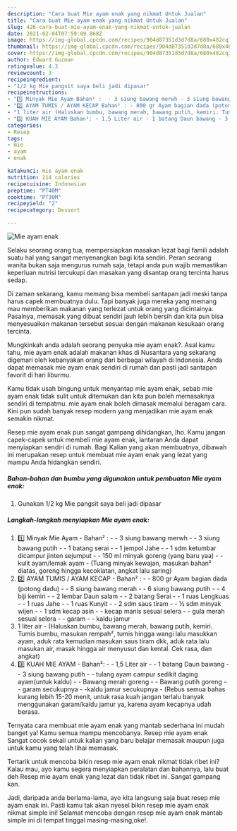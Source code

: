 ```yaml
---
description: "Cara buat Mie ayam enak yang nikmat Untuk Jualan"
title: "Cara buat Mie ayam enak yang nikmat Untuk Jualan"
slug: 426-cara-buat-mie-ayam-enak-yang-nikmat-untuk-jualan
date: 2021-02-04T07:59:09.868Z
image: https://img-global.cpcdn.com/recipes/904d87351d3d7d8a/680x482cq70/mie-ayam-enak-foto-resep-utama.jpg
thumbnail: https://img-global.cpcdn.com/recipes/904d87351d3d7d8a/680x482cq70/mie-ayam-enak-foto-resep-utama.jpg
cover: https://img-global.cpcdn.com/recipes/904d87351d3d7d8a/680x482cq70/mie-ayam-enak-foto-resep-utama.jpg
author: Edward Guzman
ratingvalue: 4.3
reviewcount: 3
recipeingredient:
- "1/2 kg Mie pangsit saya beli jadi dipasar"
recipeinstructions:
- "1️⃣ Minyak Mie Ayam Bahan² :  - 3 siung bawang merwh - 3 siung bawang putih - 1 batang serai - 1 jempol Jahe - 1 sdm ketumbar dicampur jinten sejumput - 150 ml minyak goreng (yang baru yaa) - kulit ayam/lemak ayam (Tuang minyak kewajan, masukan bahan² diatas, goreng hingga kecoklatan, angkat lalu saring)"
- "2️⃣ AYAM TUMIS / AYAM KECAP Bahan² : - 800 gr Ayam bagian dada (potong dadu) - 8 siung bawang merah - 6 siung bawang putih - 4 biji kemiri - 2 lembar Daun salam - 2 batang Serai - 1 ruas Lengkuas - 1 ruas Jahe - 1 ruas Kunyit - 2 sdm saus tiram - ½ sdm minyak wijen  - 1 sdm kecap asin - kecap manis sesuai selera - gula merah sesuai selera - garam - kaldu jamur"
- "1 liter air (Haluskan bumbu, bawang merah, bawang putih, kemiri. Tumis bumbu, masukan rempah², tumis hingga wangi lalu masukkan ayam, aduk rata kemudian masukan saus tiram dkk, aduk rata lalu masukan air, masak hingga air menyusut dan kental. Cek rasa, dan angkat)"
- "3️⃣ KUAH MIE AYAM Bahan²: - 1,5 Liter air - 1 batang Daun bawang - 3 siung bawang putih - tulang ayam campur sedikit daging ayam(untuk kaldu) - Bawang merah goreng  - Bawang putih goreng - garam secukupnya -kaldu jamur secukupnya (Rebus semua bahas kurang lebih 15-20 menit, untuk rasa kuah jangan terlalu banyak menggunakan garam/kaldu jamur ya, karena ayam kecapnya udah berasa."
categories:
- Resep
tags:
- mie
- ayam
- enak

katakunci: mie ayam enak 
nutrition: 214 calories
recipecuisine: Indonesian
preptime: "PT40M"
cooktime: "PT30M"
recipeyield: "2"
recipecategory: Dessert

---
```



![Mie ayam enak](https://img-global.cpcdn.com/recipes/904d87351d3d7d8a/680x482cq70/mie-ayam-enak-foto-resep-utama.jpg)

Selaku seorang orang tua, mempersiapkan masakan lezat bagi famili adalah suatu hal yang sangat menyenangkan bagi kita sendiri. Peran seorang  wanita bukan saja mengurus rumah saja, tetapi anda pun wajib memastikan keperluan nutrisi tercukupi dan masakan yang disantap orang tercinta harus sedap.

Di zaman  sekarang, kamu memang bisa membeli santapan jadi meski tanpa harus capek membuatnya dulu. Tapi banyak juga mereka yang memang mau memberikan makanan yang terlezat untuk orang yang dicintainya. Pasalnya, memasak yang dibuat sendiri jauh lebih bersih dan kita pun bisa menyesuaikan makanan tersebut sesuai dengan makanan kesukaan orang tercinta. 



Mungkinkah anda adalah seorang penyuka mie ayam enak?. Asal kamu tahu, mie ayam enak adalah makanan khas di Nusantara yang sekarang digemari oleh kebanyakan orang dari berbagai wilayah di Indonesia. Anda dapat memasak mie ayam enak sendiri di rumah dan pasti jadi santapan favorit di hari liburmu.

Kamu tidak usah bingung untuk menyantap mie ayam enak, sebab mie ayam enak tidak sulit untuk ditemukan dan kita pun boleh memasaknya sendiri di tempatmu. mie ayam enak boleh dimasak memalui beragam cara. Kini pun sudah banyak resep modern yang menjadikan mie ayam enak semakin nikmat.

Resep mie ayam enak pun sangat gampang dihidangkan, lho. Kamu jangan capek-capek untuk membeli mie ayam enak, lantaran Anda dapat menyiapkan sendiri di rumah. Bagi Kalian yang akan membuatnya, dibawah ini merupakan resep untuk membuat mie ayam enak yang lezat yang mampu Anda hidangkan sendiri.

<!--inarticleads1-->

##### Bahan-bahan dan bumbu yang digunakan untuk pembuatan Mie ayam enak:

1. Gunakan 1/2 kg Mie pangsit saya beli jadi dipasar




<!--inarticleads2-->

##### Langkah-langkah menyiapkan Mie ayam enak:

1. 1️⃣ Minyak Mie Ayam - Bahan² :  - - 3 siung bawang merwh - - 3 siung bawang putih - - 1 batang serai - - 1 jempol Jahe - - 1 sdm ketumbar dicampur jinten sejumput - - 150 ml minyak goreng (yang baru yaa) - - kulit ayam/lemak ayam - (Tuang minyak kewajan, masukan bahan² diatas, goreng hingga kecoklatan, angkat lalu saring)
1. 2️⃣ AYAM TUMIS / AYAM KECAP - Bahan² : - - 800 gr Ayam bagian dada (potong dadu) - - 8 siung bawang merah - - 6 siung bawang putih - - 4 biji kemiri - - 2 lembar Daun salam - - 2 batang Serai - - 1 ruas Lengkuas - - 1 ruas Jahe - - 1 ruas Kunyit - - 2 sdm saus tiram - - ½ sdm minyak wijen  - - 1 sdm kecap asin - - kecap manis sesuai selera - - gula merah sesuai selera - - garam - - kaldu jamur
1. 1 liter air - (Haluskan bumbu, bawang merah, bawang putih, kemiri. Tumis bumbu, masukan rempah², tumis hingga wangi lalu masukkan ayam, aduk rata kemudian masukan saus tiram dkk, aduk rata lalu masukan air, masak hingga air menyusut dan kental. Cek rasa, dan angkat)
1. 3️⃣ KUAH MIE AYAM - Bahan²: - - 1,5 Liter air - - 1 batang Daun bawang - - 3 siung bawang putih - - tulang ayam campur sedikit daging ayam(untuk kaldu) - - Bawang merah goreng  - - Bawang putih goreng - - garam secukupnya - -kaldu jamur secukupnya - (Rebus semua bahas kurang lebih 15-20 menit, untuk rasa kuah jangan terlalu banyak menggunakan garam/kaldu jamur ya, karena ayam kecapnya udah berasa.




Ternyata cara membuat mie ayam enak yang mantab sederhana ini mudah banget ya! Kamu semua mampu mencobanya. Resep mie ayam enak Sangat cocok sekali untuk kalian yang baru belajar memasak maupun juga untuk kamu yang telah lihai memasak.

Tertarik untuk mencoba bikin resep mie ayam enak nikmat tidak ribet ini? Kalau mau, ayo kamu segera menyiapkan peralatan dan bahannya, lalu buat deh Resep mie ayam enak yang lezat dan tidak ribet ini. Sangat gampang kan. 

Jadi, daripada anda berlama-lama, ayo kita langsung saja buat resep mie ayam enak ini. Pasti kamu tak akan nyesel bikin resep mie ayam enak nikmat simple ini! Selamat mencoba dengan resep mie ayam enak mantab simple ini di tempat tinggal masing-masing,oke!.

